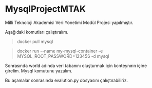 # MysqlProjectMTAK
Milli Teknoloji Akademisi Veri Yönetimi Modül Projesi yapılmıştır.

Aşağıdaki komutları çalıştıralım.
> docker pull mysql

> docker run --name my-mysql-container -e MYSQL_ROOT_PASSWORD=123456 -d mysql

Sonrasında world adında veri tabanını oluşturmak için konteynırın içine girelim. Mysql komutunu yazalım. 

Bu aşamalar sonrasında evalution.py dosyasını çalıştırabiliriz.
